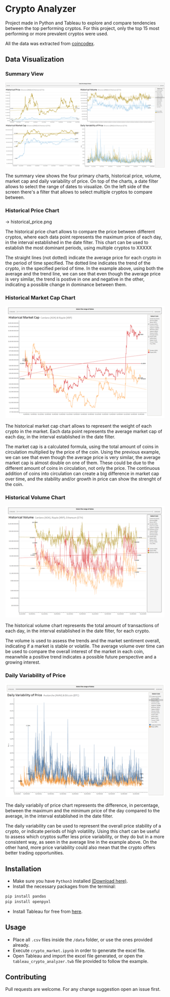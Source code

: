 # Crypto Analyzer

Project made in Python and Tableau to explore and compare tendencies between the top performing cryptos.
For this project, only the top 15 most performing or more prevalent cryptos were used.

All the data was extracted from [coincodex](https://coincodex.com/).

## Data Visualization

### Summary View
![](https://github.com/ErikVargaD/crypto-analyzer/blob/main/img/combined_view.png)

The summary view shows the four primary charts, historical price, volume, market cap and daily variability of price. On top of the charts, a date filter allows to select the range of dates to visualize. On the left side of the screen there's a filter that allows to select multiple cryptos to compare between.

### Historical Price Chart
-> historical_price.png

The historical price chart allows to compare the price between different cryptos, where each data point represents the maximum price of each day, in the interval established in the date filter.
This chart can be used to establish the most dominant periods, using multiple cryptos to XXXXX

The straight lines (not dotted) indicate the average price for each crypto in the period of time specified.
The dotted line indicates the trend of the crypto, in the specified period of time. 
In the example above, using both the average and the trend line, we can see that even though the average price is very similar, the trend is postive in one and negative in the other, indicating a possible change in dominance between them.

### Historical Market Cap Chart
![](https://github.com/ErikVargaD/crypto-analyzer/blob/main/img/historical_market_cap.png)

The historical market cap chart allows to represent the weight of each crypto in the market. Each data point represents the average market cap of each day, in the interval established in the date filter.

The market cap is a calculated formula, using the total amount of coins in circulation multiplied by the price of the coin.
Using the previous example, we can see that even though the average price is very similar, the average market cap is almost double on one of them. These could be due to the different amount of coins in circulation, not only the price.
The continuous addition of coins into circulation can create a big difference in market cap over time, and the stability and/or growth in price can show the strenght of the coin.

### Historical Volume Chart
![](https://github.com/ErikVargaD/crypto-analyzer/blob/main/img/historical_volume.png)

The historical volume chart represents the total amount of transactions of each day, in the interval established in the date filter, for each crypto.

The volume is used to assess the trends and the market sentiment overall, indicating if a market is stable or volatile.
The average volume over time can be used to compare the overall interest of the market in each coin, meanwhile a positive trend indicates a possible future perspective and a growing interest.

### Daily Variability of Price
![](https://github.com/ErikVargaD/crypto-analyzer/blob/main/img/daily_var_price.png)

The daily variabily of price chart represents the difference, in percentage, between the maximum and the minimum price of the day compared to the average, in the interval established in the date filter.

The daily variability can be used to represent the overall price stability of a crypto, or indicate periods of high volatility.
Using this chart can be useful to assess which cryptos suffer less price variability, or they do but in a more consistent way, as seen in the average line in the example above. On the other hand, more price variability could also mean that the crypto offers better trading opportunities.

## Installation
- Make sure you have ``Python3`` installed [(Download here)](https://www.python.org/downloads/).
- Install the necessary packages from the terminal:
```bash
pip install pandas
pip install openpyxl
```
- Install Tableau for free from [here](https://www.tableau.com/products/public).

## Usage
- Place all ``.csv`` files inside the ``/data`` folder, or use the ones provided already.
- Execute ``crypto_market.ipynb`` in order to generate the excel file.
- Open Tableau and import the excel file generated, or open the ``tableau_crypto_analyzer.twb`` file provided to follow the example.

## Contributing

Pull requests are welcome. For any change suggestion open an issue first.